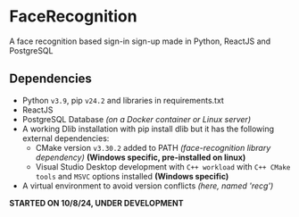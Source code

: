 # FaceRecognition
 A face recognition based sign-in sign-up made in Python, ReactJS and PostgreSQL

## Dependencies
- Python `v3.9`, pip `v24.2` and libraries in requirements.txt
- ReactJS
- PostgreSQL Database *(on a Docker container or Linux server)*
- A working Dlib installation with pip install dlib but it has the following external dependencies:
    - CMake version `v3.30.2` added to PATH *(face-recognition library dependency)* **(Windows specific, pre-installed on linux)**
    - Visual Studio Desktop development with `C++ workload` with `C++ CMake tools` and `MSVC` options installed **(Windows specific)**
- A virtual environment to avoid version conflicts *(here, named 'recg')*

**STARTED ON 10/8/24, UNDER DEVELOPMENT**
